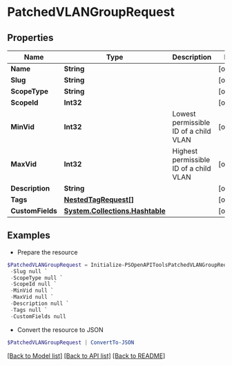 # PatchedVLANGroupRequest
## Properties

Name | Type | Description | Notes
------------ | ------------- | ------------- | -------------
**Name** | **String** |  | [optional] 
**Slug** | **String** |  | [optional] 
**ScopeType** | **String** |  | [optional] 
**ScopeId** | **Int32** |  | [optional] 
**MinVid** | **Int32** | Lowest permissible ID of a child VLAN | [optional] 
**MaxVid** | **Int32** | Highest permissible ID of a child VLAN | [optional] 
**Description** | **String** |  | [optional] 
**Tags** | [**NestedTagRequest[]**](NestedTagRequest.md) |  | [optional] 
**CustomFields** | [**System.Collections.Hashtable**](AnyType.md) |  | [optional] 

## Examples

- Prepare the resource
```powershell
$PatchedVLANGroupRequest = Initialize-PSOpenAPIToolsPatchedVLANGroupRequest  -Name null `
 -Slug null `
 -ScopeType null `
 -ScopeId null `
 -MinVid null `
 -MaxVid null `
 -Description null `
 -Tags null `
 -CustomFields null
```

- Convert the resource to JSON
```powershell
$PatchedVLANGroupRequest | ConvertTo-JSON
```

[[Back to Model list]](../README.md#documentation-for-models) [[Back to API list]](../README.md#documentation-for-api-endpoints) [[Back to README]](../README.md)


